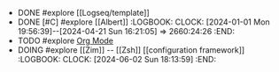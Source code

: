 - DONE #explore [[Logseq/template]]
- DONE [#C] #explore [[Albert]]
  :LOGBOOK:
  CLOCK: [2024-01-01 Mon 19:56:39]--[2024-04-21 Sun 16:21:05] =>  2660:24:26
  :END:
- TODO #explore [Org Mode](https://orgmode.org/)
- DOING #explore [[Zim]] -- [[Zsh]] [[configuration framework]]
  :LOGBOOK:
  CLOCK: [2024-06-02 Sun 18:13:59]
  :END: